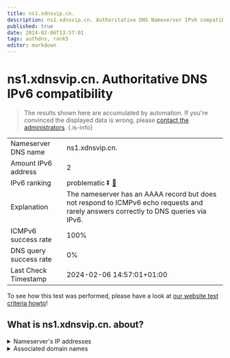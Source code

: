 ```yaml
---
title: ns1.xdnsvip.cn.
description: ns1.xdnsvip.cn. Authoritative DNS Nameserver IPv6 compatibility
published: true
date: 2024-02-06T13:57:01
tags: authdns, rank5
editor: markdown
---
```


# ns1.xdnsvip.cn. Authoritative DNS IPv6 compatibility

> The results shown here are accumulated by automation. If you're convinced the displayed data is wrong, please [contact the administrators](/howto/chat). 
{.is-info}




|   |   |
| - | - |
| Nameserver DNS name | ns1.xdnsvip.cn.
| Amount IPv6 address | 2
| IPv6 ranking | problematic :arrow_double_down: [🔗](/howto/ranking) |
| Explanation | The nameserver has an AAAA record but does not respond to ICMPv6 echo requests and rarely answers correctly to DNS queries via IPv6. |
| ICMPv6 success rate | 100%|
| DNS query success rate | 0% |
| Last Check Timestamp | 2024-02-06 14:57:01+01:00 |

To see how this test was performed, please have a look at [our website test criteria howto](/howto/testcriteria/authdns)!


## What is ns1.xdnsvip.cn. about?




<details>
<summary>Nameserver's IP addresses</summary>

2408:4004:1e2:5542::66

2408:4002:101e:247b:256f:f783:c0bd:15f5

</details>



<details>
<summary>Associated domain names</summary>

www.psbc.com

</details>
